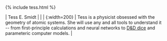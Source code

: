 {% include tess.html %}

| Tess E. Smidt | |
| [](https://atomicarchitects.github.io/assets/img/tess_with_duck.jpg){:width=200} | Tess is a physicist obsessed with the geometry of atomic systems. She will use any and all tools to understand it -- from first-principle calculations and neural networks to <a href="https://en.wikipedia.org/wiki/Dice#Applications">D&D dice</a> and parameteric computer models. |
